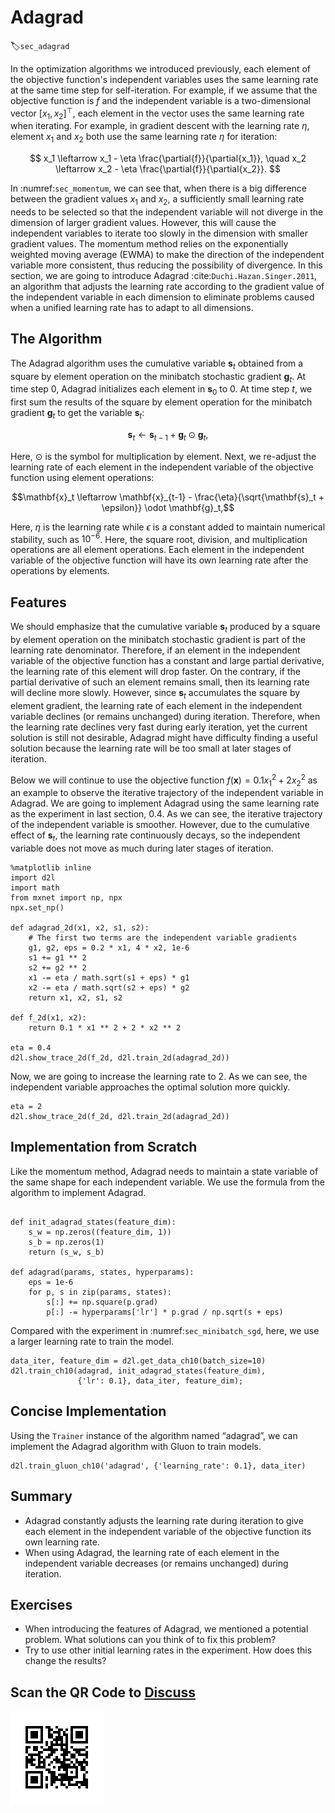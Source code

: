 # Adagrad
:label:`sec_adagrad`

In the optimization algorithms we introduced previously, each element of the objective function's independent variables uses the same learning rate at the same time step for self-iteration. For example, if we assume that the objective function is $f$ and the independent variable is a two-dimensional vector $[x_1, x_2]^\top$, each element in the vector uses the same learning rate when iterating. For example, in gradient descent with the learning rate $\eta$, element $x_1$ and $x_2$ both use the same learning rate $\eta$ for iteration:

$$
x_1 \leftarrow x_1 - \eta \frac{\partial{f}}{\partial{x_1}}, \quad
x_2 \leftarrow x_2 - \eta \frac{\partial{f}}{\partial{x_2}}.
$$

In :numref:`sec_momentum`, we can see that, when there is a big difference
between the gradient values $x_1$ and $x_2$, a sufficiently small learning rate
needs to be selected so that the independent variable will not diverge in the
dimension of larger gradient values. However, this will cause the independent
variables to iterate too slowly in the dimension with smaller gradient
values. The momentum method relies on the exponentially weighted moving average
(EWMA) to make the direction of the independent variable more consistent, thus
reducing the possibility of divergence. In this section, we are going to
introduce Adagrad :cite:`Duchi.Hazan.Singer.2011`, an algorithm that adjusts the learning rate according to the
gradient value of the independent variable in each dimension to eliminate
problems caused when a unified learning rate has to adapt to all dimensions.


## The Algorithm

The Adagrad algorithm uses the cumulative variable $\mathbf{s}_t$ obtained from a square by element operation on the minibatch stochastic gradient $\mathbf{g}_t$. At time step 0, Adagrad initializes each element in $\mathbf{s}_0$ to 0. At time step $t$, we first sum the results of the square by element operation for the minibatch gradient $\mathbf{g}_t$ to get the variable $\mathbf{s}_t$:

$$\mathbf{s}_t \leftarrow \mathbf{s}_{t-1} + \mathbf{g}_t \odot \mathbf{g}_t,$$

Here, $\odot$ is the symbol for multiplication by element. Next, we re-adjust the learning rate of each element in the independent variable of the objective function using element operations:

$$\mathbf{x}_t \leftarrow \mathbf{x}_{t-1} - \frac{\eta}{\sqrt{\mathbf{s}_t + \epsilon}} \odot \mathbf{g}_t,$$

Here, $\eta$ is the learning rate while $\epsilon$ is a constant added to maintain numerical stability, such as $10^{-6}$. Here, the square root, division, and multiplication operations are all element operations. Each element in the independent variable of the objective function will have its own learning rate after the operations by elements.

## Features

We should emphasize that the cumulative variable $\mathbf{s}_t$ produced by a square by element operation on the minibatch stochastic gradient is part of the learning rate denominator. Therefore, if an element in the independent variable of the objective function has a constant and large partial derivative, the learning rate of this element will drop faster. On the contrary, if the partial derivative of such an element remains small, then its learning rate will decline more slowly. However, since $\mathbf{s}_t$ accumulates the square by element gradient, the learning rate of each element in the independent variable declines (or remains unchanged) during iteration. Therefore, when the learning rate declines very fast during early iteration, yet the current solution is still not desirable, Adagrad might have difficulty finding a useful solution because the learning rate will be too small at later stages of iteration.

Below we will continue to use the objective function $f(\mathbf{x})=0.1x_1^2+2x_2^2$ as an example to observe the iterative trajectory of the independent variable in Adagrad. We are going to implement Adagrad using the same learning rate as the experiment in last section, 0.4. As we can see, the iterative trajectory of the independent variable is smoother. However, due to the cumulative effect of $\mathbf{s}_t$, the learning rate continuously decays, so the independent variable does not move as much during later stages of iteration.

```{.python .input  n=1}
%matplotlib inline
import d2l
import math
from mxnet import np, npx
npx.set_np()

def adagrad_2d(x1, x2, s1, s2):
    # The first two terms are the independent variable gradients
    g1, g2, eps = 0.2 * x1, 4 * x2, 1e-6
    s1 += g1 ** 2
    s2 += g2 ** 2
    x1 -= eta / math.sqrt(s1 + eps) * g1
    x2 -= eta / math.sqrt(s2 + eps) * g2
    return x1, x2, s1, s2

def f_2d(x1, x2):
    return 0.1 * x1 ** 2 + 2 * x2 ** 2

eta = 0.4
d2l.show_trace_2d(f_2d, d2l.train_2d(adagrad_2d))
```

Now, we are going to increase the learning rate to $2$. As we can see, the independent variable approaches the optimal solution more quickly.

```{.python .input  n=2}
eta = 2
d2l.show_trace_2d(f_2d, d2l.train_2d(adagrad_2d))
```

## Implementation from Scratch

Like the momentum method, Adagrad needs to maintain a state variable of the same shape for each independent variable. We use the formula from the algorithm to implement Adagrad.

```{.python .input  n=3}

def init_adagrad_states(feature_dim):
    s_w = np.zeros((feature_dim, 1))
    s_b = np.zeros(1)
    return (s_w, s_b)

def adagrad(params, states, hyperparams):
    eps = 1e-6
    for p, s in zip(params, states):
        s[:] += np.square(p.grad)
        p[:] -= hyperparams['lr'] * p.grad / np.sqrt(s + eps)
```

Compared with the experiment in :numref:`sec_minibatch_sgd`, here, we use a
larger learning rate to train the model.

```{.python .input  n=4}
data_iter, feature_dim = d2l.get_data_ch10(batch_size=10)
d2l.train_ch10(adagrad, init_adagrad_states(feature_dim),
               {'lr': 0.1}, data_iter, feature_dim);
```

## Concise Implementation

Using the `Trainer` instance of the algorithm named “adagrad”, we can implement the Adagrad algorithm with Gluon to train models.

```{.python .input  n=5}
d2l.train_gluon_ch10('adagrad', {'learning_rate': 0.1}, data_iter)
```

## Summary

* Adagrad constantly adjusts the learning rate during iteration to give each element in the independent variable of the objective function its own learning rate.
* When using Adagrad, the learning rate of each element in the independent variable decreases (or remains unchanged) during iteration.

## Exercises

* When introducing the features of Adagrad, we mentioned a potential problem. What solutions can you think of to fix this problem?
* Try to use other initial learning rates in the experiment. How does this change the results?


## Scan the QR Code to [Discuss](https://discuss.mxnet.io/t/2375)

![](../img/qr_adagrad.svg)
